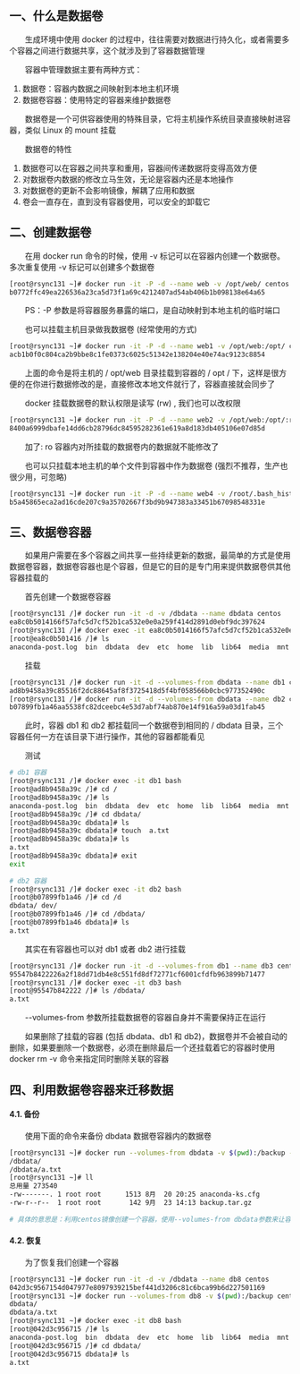 



一、什么是数据卷
--------

　　生成环境中使用 docker 的过程中，往往需要对数据进行持久化，或者需要多个容器之间进行数据共享，这个就涉及到了容器数据管理

　　容器中管理数据主要有两种方式：

1.  数据卷：容器内数据之间映射到本地主机环境
2.  数据卷容器：使用特定的容器来维护数据卷

　　数据卷是一个可供容器使用的特殊目录，它将主机操作系统目录直接映射进容器，类似 Linux 的 mount 挂载

　　数据卷的特性

1.  数据卷可以在容器之间共享和重用，容器间传递数据将变得高效方便
2.  对数据卷内数据的修改立马生效，无论是容器内还是本地操作
3.  对数据卷的更新不会影响镜像，解耦了应用和数据
4.  卷会一直存在，直到没有容器使用，可以安全的卸载它



二、创建数据卷
-------

　　在用 docker run 命令的时候，使用 -v 标记可以在容器内创建一个数据卷。多次重复使用 -v 标记可以创建多个数据卷

```bash
[root@rsync131 ~]# docker run -it -P -d --name web -v /opt/web/ centos
b0772ffc49ea226536a23ca5d73f1a69c4212407ad54ab406b1b098138e64a65

```

　　PS：-P 参数是将容器服务暴露的端口，是自动映射到本地主机的临时端口

　　也可以挂载主机目录做我数据卷 (经常使用的方式)

```bash
[root@rsync131 ~]# docker run -it -P -d --name web1 -v /opt/web:/opt/ centos
acb1b0f0c804ca2b9bbe8c1fe0373c6025c51342e138204e40e74ac9123c8854

```

　　上面的命令是将主机的 / opt/web 目录挂载到容器的 / opt / 下，这样是很方便的在你进行数据修改的是，直接修改本地文件就行了，容器直接就会同步了

　　docker 挂载数据卷的默认权限是读写 (rw) , 我们也可以改权限

```bash
[root@rsync131 ~]# docker run -it -P -d --name web2 -v /opt/web:/opt/:ro centos
8400a6999dbafe14dd6cb28796dc84595282361e619a8d183db405106e07d85d

```

　　加了: ro 容器内对所挂载的数据卷内的数据就不能修改了

　　也可以只挂载本地主机的单个文件到容器中作为数据卷 (强烈不推荐，生产也很少用，可忽略)

```bash
[root@rsync131 ~]# docker run -it -P -d --name web4 -v /root/.bash_history:/.bash_history  centos
b5a45865eca2ad16cde207c9a35702667f3bd9b947383a33451b67098548331e

```



三、数据卷容器
-------

　　如果用户需要在多个容器之间共享一些持续更新的数据，最简单的方式是使用数据卷容器，数据卷容器也是个容器，但是它的目的是专门用来提供数据卷供其他容器挂载的

　　首先创建一个数据卷容器

```bash
[root@rsync131 /]# docker run -it -d -v /dbdata --name dbdata centos
ea8c0b5014166f57afc5d7cf52b1ca532e0e0a259f414d2891d0ebf9dc397624
[root@rsync131 /]# docker exec -it ea8c0b5014166f57afc5d7cf52b1ca532e0e0a259f414d2891d0ebf9dc397624 bash
[root@ea8c0b501416 /]# ls
anaconda-post.log  bin  dbdata  dev  etc  home  lib  lib64  media  mnt  opt  proc  root  run  sbin  srv  sys  tmp  usr  var

```

　　挂载

```bash
[root@rsync131 /]# docker run -it -d --volumes-from dbdata --name db1 centos
ad8b9458a39c85516f2dc88645af8f3725418d5f4bf058566b0cbc977352490c
[root@rsync131 /]# docker run -it -d --volumes-from dbdata --name db2 centos
b07899fb1a46aa5538fc82dceebc4e53d7abf74ab870e14f916a59a03d1fab45

```

　　此时，容器 db1 和 db2 都挂载同一个数据卷到相同的 / dbdata 目录，三个容器任何一方在该目录下进行操作，其他的容器都能看见

　　测试

```bash
# db1 容器
[root@rsync131 /]# docker exec -it db1 bash
[root@ad8b9458a39c /]# cd /
[root@ad8b9458a39c /]# ls
anaconda-post.log  bin  dbdata  dev  etc  home  lib  lib64  media  mnt  opt  proc  root  run  sbin  srv  sys  tmp  usr  var
[root@ad8b9458a39c /]# cd dbdata/
[root@ad8b9458a39c dbdata]# ls
[root@ad8b9458a39c dbdata]# touch  a.txt
[root@ad8b9458a39c dbdata]# ls
a.txt
[root@ad8b9458a39c dbdata]# exit
exit
 
# db2 容器
[root@rsync131 /]# docker exec -it db2 bash
[root@b07899fb1a46 /]# cd /d
dbdata/ dev/
[root@b07899fb1a46 /]# cd /dbdata/
[root@b07899fb1a46 dbdata]# ls
a.txt

```

　　其实在有容器也可以对 db1 或者 db2 进行挂载

```bash
[root@rsync131 /]# docker run -it -d --volumes-from db1 --name db3 centos
95547b8422226a2f18dd71db4e8c551fd8df72771cf6001cfdfb963899b71477
[root@rsync131 /]# docker exec -it db3 bash
[root@95547b842222 /]# ls /dbdata/
a.txt

```

　　--volumes-from 参数所挂载数据卷的容器自身并不需要保持正在运行

　　如果删除了挂载的容器 (包括 dbdata、db1 和 db2)，数据卷并不会被自动的删除，如果要删除一个数据卷，必须在删除最后一个还挂载着它的容器时使用 docker rm -v 命令来指定同时删除关联的容器



四、利用数据卷容器来迁移数据
--------------

#### 4.1. 备份

　　使用下面的命令来备份 dbdata 数据卷容器内的数据卷

```bash
[root@rsync131 ~]# docker run --volumes-from dbdata -v $(pwd):/backup --name backup1 centos tar zcvf /backup/backup.tar.gz /dbdata
/dbdata/
/dbdata/a.txt
[root@rsync131 ~]# ll
总用量 273540
-rw-------. 1 root root      1513 8月  20 20:25 anaconda-ks.cfg
-rw-r--r--  1 root root       142 9月  23 14:13 backup.tar.gz
 
# 具体的意思是：利用centos镜像创建一个容器，使用--volumes-from dbdata参数来让容器挂载dbdata容器的数据卷，使用-v 参数来挂载本地当前目录到容器的/backup目录,容器启动后使用tar打包备份到本地目录

```

#### 4.2. 恢复

　　为了恢复我们创建一个容器

```bash
[root@rsync131 ~]# docker run -it -d -v /dbdata --name db8 centos
042d3c9567154d047977e8097939215bef441d3206c81c6bca99b6d227501169
[root@rsync131 ~]# docker run --volumes-from db8 -v $(pwd):/backup centos tar zxvf /backup/backup.tar.gz
dbdata/
dbdata/a.txt
[root@rsync131 ~]# docker exec -it db8 bash
[root@042d3c956715 /]# ls
anaconda-post.log  bin  dbdata  dev  etc  home  lib  lib64  media  mnt  opt  proc  root  run  sbin  srv  sys  tmp  usr  var
[root@042d3c956715 /]# cd dbdata/
[root@042d3c956715 dbdata]# ls
a.txt

```
